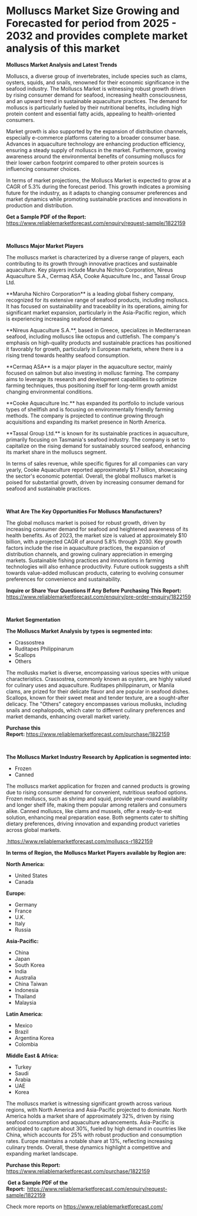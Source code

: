 <p><h1>Molluscs Market Size Growing and Forecasted for period from 2025 - 2032 and provides complete market analysis of this market</h1></p><p><strong>Molluscs Market Analysis and Latest Trends</strong></p>
<p><p>Molluscs, a diverse group of invertebrates, include species such as clams, oysters, squids, and snails, renowned for their economic significance in the seafood industry. The Molluscs Market is witnessing robust growth driven by rising consumer demand for seafood, increasing health consciousness, and an upward trend in sustainable aquaculture practices. The demand for molluscs is particularly fueled by their nutritional benefits, including high protein content and essential fatty acids, appealing to health-oriented consumers.</p><p>Market growth is also supported by the expansion of distribution channels, especially e-commerce platforms catering to a broader consumer base. Advances in aquaculture technology are enhancing production efficiency, ensuring a steady supply of molluscs in the market. Furthermore, growing awareness around the environmental benefits of consuming molluscs for their lower carbon footprint compared to other protein sources is influencing consumer choices.</p><p>In terms of market projections, the Molluscs Market is expected to grow at a CAGR of 5.3% during the forecast period. This growth indicates a promising future for the industry, as it adapts to changing consumer preferences and market dynamics while promoting sustainable practices and innovations in production and distribution.</p></p>
<p><strong>Get a Sample PDF of the Report:&nbsp;</strong> <a href="https://www.reliablemarketforecast.com/enquiry/request-sample/1822159?utm_campaign=3500&utm_medium=2&utm_source=Github&utm_content=ia&utm_term=07042025&utm_id=molluscs">https://www.reliablemarketforecast.com/enquiry/request-sample/1822159</a></p>
<p>&nbsp;</p>
<p><strong>Molluscs Major Market Players</strong></p>
<p><p>The molluscs market is characterized by a diverse range of players, each contributing to its growth through innovative practices and sustainable aquaculture. Key players include Maruha Nichiro Corporation, Nireus Aquaculture S.A., Cermaq ASA, Cooke Aquaculture Inc., and Tassal Group Ltd. </p><p>**Maruha Nichiro Corporation** is a leading global fishery company, recognized for its extensive range of seafood products, including molluscs. It has focused on sustainability and traceability in its operations, aiming for significant market expansion, particularly in the Asia-Pacific region, which is experiencing increasing seafood demand.</p><p>**Nireus Aquaculture S.A.**, based in Greece, specializes in Mediterranean seafood, including molluscs like octopus and cuttlefish. The company's emphasis on high-quality products and sustainable practices has positioned it favorably for growth, particularly in European markets, where there is a rising trend towards healthy seafood consumption.</p><p>**Cermaq ASA** is a major player in the aquaculture sector, mainly focused on salmon but also investing in mollusc farming. The company aims to leverage its research and development capabilities to optimize farming techniques, thus positioning itself for long-term growth amidst changing environmental conditions.</p><p>**Cooke Aquaculture Inc.** has expanded its portfolio to include various types of shellfish and is focusing on environmentally friendly farming methods. The company is projected to continue growing through acquisitions and expanding its market presence in North America.</p><p>**Tassal Group Ltd.** is known for its sustainable practices in aquaculture, primarily focusing on Tasmania's seafood industry. The company is set to capitalize on the rising demand for sustainably sourced seafood, enhancing its market share in the molluscs segment.</p><p>In terms of sales revenue, while specific figures for all companies can vary yearly, Cooke Aquaculture reported approximately $1.7 billion, showcasing the sector's economic potential. Overall, the global molluscs market is poised for substantial growth, driven by increasing consumer demand for seafood and sustainable practices.</p></p>
<p>&nbsp;</p>
<p><strong>What Are The Key Opportunities For Molluscs Manufacturers?</strong></p>
<p><p>The global molluscs market is poised for robust growth, driven by increasing consumer demand for seafood and heightened awareness of its health benefits. As of 2023, the market size is valued at approximately $10 billion, with a projected CAGR of around 5.8% through 2030. Key growth factors include the rise in aquaculture practices, the expansion of distribution channels, and growing culinary appreciation in emerging markets. Sustainable fishing practices and innovations in farming technologies will also enhance productivity. Future outlook suggests a shift towards value-added molluscan products, catering to evolving consumer preferences for convenience and sustainability.</p></p>
<p><strong>Inquire or Share Your Questions If Any Before Purchasing This Report:</strong> <a href="https://www.reliablemarketforecast.com/enquiry/pre-order-enquiry/1822159?utm_campaign=3500&utm_medium=2&utm_source=Github&utm_content=ia&utm_term=07042025&utm_id=molluscs">https://www.reliablemarketforecast.com/enquiry/pre-order-enquiry/1822159</a></p>
<p>&nbsp;</p>
<p><strong>Market Segmentation</strong></p>
<p><strong>The Molluscs Market Analysis by types is segmented into:</strong></p>
<p><ul><li>Crassostrea</li><li>Ruditapes Philippinarum</li><li>Scallops</li><li>Others</li></ul></p>
<p><p>The mollusks market is diverse, encompassing various species with unique characteristics. Crassostrea, commonly known as oysters, are highly valued for culinary uses and aquaculture. Ruditapes philippinarum, or Manila clams, are prized for their delicate flavor and are popular in seafood dishes. Scallops, known for their sweet meat and tender texture, are a sought-after delicacy. The "Others" category encompasses various mollusks, including snails and cephalopods, which cater to different culinary preferences and market demands, enhancing overall market variety.</p></p>
<p><strong>Purchase this Report:&nbsp;</strong><a href="https://www.reliablemarketforecast.com/purchase/1822159?utm_campaign=3500&utm_medium=2&utm_source=Github&utm_content=ia&utm_term=07042025&utm_id=molluscs">https://www.reliablemarketforecast.com/purchase/1822159</a></p>
<p>&nbsp;</p>
<p><strong>The Molluscs Market Industry Research by Application is segmented into:</strong></p>
<p><ul><li>Frozen</li><li>Canned</li></ul></p>
<p><p>The molluscs market application for frozen and canned products is growing due to rising consumer demand for convenient, nutritious seafood options. Frozen molluscs, such as shrimp and squid, provide year-round availability and longer shelf life, making them popular among retailers and consumers alike. Canned molluscs, like clams and mussels, offer a ready-to-eat solution, enhancing meal preparation ease. Both segments cater to shifting dietary preferences, driving innovation and expanding product varieties across global markets.</p></p>
<p><a href="https://www.reliablemarketforecast.com/molluscs-r1822159?utm_campaign=3500&utm_medium=2&utm_source=Github&utm_content=ia&utm_term=07042025&utm_id=molluscs">&nbsp;https://www.reliablemarketforecast.com/molluscs-r1822159</a></p>
<p><strong>In terms of Region, the Molluscs Market Players available by Region are:</strong></p>
<p>
    <p> <strong> North America: </strong>
        <ul>
            <li>United States</li>
            <li>Canada</li>
        </ul>
        </p> 
    <p> <strong> Europe: </strong>
        <ul>
            <li>Germany</li>
            <li>France</li>
            <li>U.K.</li>
            <li>Italy</li>
            <li>Russia</li>
        </ul>
        </p> 
    <p> <strong> Asia-Pacific: </strong>
        <ul>
            <li>China</li>
            <li>Japan</li>
            <li>South Korea</li>
            <li>India</li>
            <li>Australia</li>
            <li>China Taiwan</li>
            <li>Indonesia</li>
            <li>Thailand</li>
            <li>Malaysia</li>
        </ul>
        </p> 
    <p> <strong> Latin America: </strong>
        <ul>
            <li>Mexico</li>
            <li>Brazil</li>
            <li>Argentina Korea</li>
            <li>Colombia</li>
        </ul>
        </p> 
    <p> <strong> Middle East & Africa: </strong>
        <ul>
            <li>Turkey</li>
            <li>Saudi</li>
            <li>Arabia</li>
            <li>UAE</li>
            <li>Korea</li>
        </ul>
    </p>
    </p>
<p><p>The molluscs market is witnessing significant growth across various regions, with North America and Asia-Pacific projected to dominate. North America holds a market share of approximately 32%, driven by rising seafood consumption and aquaculture advancements. Asia-Pacific is anticipated to capture about 30%, fueled by high demand in countries like China, which accounts for 25% with robust production and consumption rates. Europe maintains a notable share at 13%, reflecting increasing culinary trends. Overall, these dynamics highlight a competitive and expanding market landscape.</p></p>
<p><strong>Purchase this Report: </strong><a href="https://www.reliablemarketforecast.com/purchase/1822159?utm_campaign=3500&utm_medium=2&utm_source=Github&utm_content=ia&utm_term=07042025&utm_id=molluscs">https://www.reliablemarketforecast.com/purchase/1822159</a></p>
<p>&nbsp;<strong>Get a Sample PDF of the Report:&nbsp;&nbsp;</strong><a href="https://www.reliablemarketforecast.com/enquiry/request-sample/1822159?utm_campaign=3500&utm_medium=2&utm_source=Github&utm_content=ia&utm_term=07042025&utm_id=molluscs">https://www.reliablemarketforecast.com/enquiry/request-sample/1822159</a></p>
<p><strong></strong></p>
<p>Check more reports on <a href="https://www.reliablemarketforecast.com/?utm_campaign=3500&utm_medium=2&utm_source=Github&utm_content=ia&utm_term=07042025&utm_id=molluscs">https://www.reliablemarketforecast.com/</a></p>